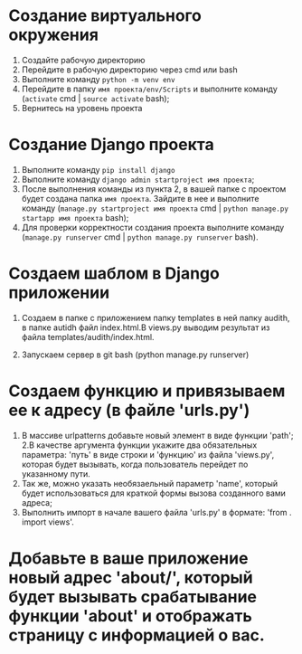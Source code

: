 # Создание виртуального окружения

1. Создайте рабочую директорию
2. Перейдите в рабочую директорию через cmd или bash
3. Выполните команду `python -m venv env`
4. Перейдите в папку `имя проекта/env/Scripts` и выполните команду (`activate` cmd | `source activate` bash);
5. Вернитесь на уровень проекта

# Создание Django проекта

1. Выполните команду `pip install django`
2. Выполните команду `django admin startproject имя проекта`;
3. После выполнения команды из пункта 2, в вашей папке с проектом будет создана папка `имя проекта`. Зайдите в нее и выполните команду (`manage.py startproject имя проекта` cmd | `python manage.py startapp имя проекта` bash);
4. Для проверки корректности создания проекта выполните команду (`manage.py runserver` cmd | `python manage.py runserver` bash).

# Создаем шаблом в Django приложении

1. Создаем в папке с приложением папку templates в ней папку audith, в папке autidh файл index.html.В views.py выводим результат из файла templates/audith/index.html. 

2. Запускаем сервер в git bash (python manage.py runserver)

# Создаем функцию и привязываем ее к адресу (в файле 'urls.py')

1. В массиве urlpatterns добавьте новый элемент в виде функции 'path';
2.В качестве аргумента функции укажите два обязательных параметра: 'путь' в виде строки и 'функцию' из файла 'views.py', которая будет вызывать, когда пользователь перейдет по указанному пути.
3. Так же, можно указать необязаельный параметр 'name', который будет использоваться для краткой формы вызова созданного вами адреса;
4. Выполнить импорт в начале вашего файла 'urls.py' в формате: 'from . import views'.

# Добавьте в ваше приложение новый адрес 'about/', который будет вызывать срабатывание функции 'about' и отображать страницу с информацией о вас.
